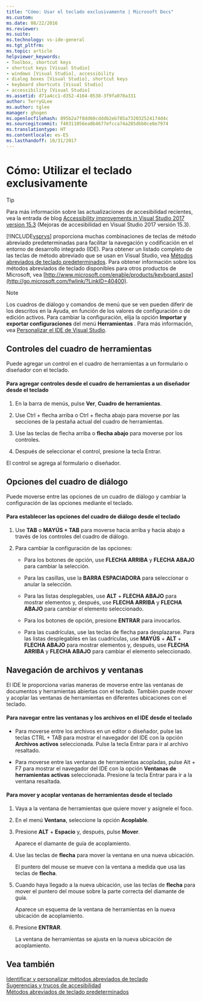 ```yaml
---
title: "Cómo: Usar el teclado exclusivamente | Microsoft Docs"
ms.custom: 
ms.date: 08/22/2016
ms.reviewer: 
ms.suite: 
ms.technology: vs-ide-general
ms.tgt_pltfrm: 
ms.topic: article
helpviewer_keywords:
- Toolbox, shortcut keys
- shortcut keys [Visual Studio]
- windows [Visual Studio], accessibility
- dialog boxes [Visual Studio], shortcut keys
- keyboard shortcuts [Visual Studio]
- accessibility [Visual Studio]
ms.assetid: d71a4cc1-d352-4164-8538-3f9fa070a331
author: TerryGLee
ms.author: tglee
manager: ghogen
ms.openlocfilehash: 895b2a7f8dd60cdddb2eb785a732032524174d4c
ms.sourcegitcommit: f40311056ea0b4677efcca74a285dbb0ce0e7974
ms.translationtype: HT
ms.contentlocale: es-ES
ms.lasthandoff: 10/31/2017
---
```

# <a name="how-to-use-the-keyboard-exclusively"></a>Cómo: Utilizar el teclado exclusivamente
> [!TIP]
> Para más información sobre las actualizaciones de accesibilidad recientes, vea la entrada de blog [Accessibility improvements in Visual Studio 2017 version 15.3](https://blogs.msdn.microsoft.com/visualstudio/2017/08/14/accessibility-improvements-in-visual-studio-2017-version-15-3/) (Mejoras de accesibilidad en Visual Studio 2017 versión 15.3).

[!INCLUDE[vsprvs](../../code-quality/includes/vsprvs_md.md)] proporciona muchas combinaciones de teclas de método abreviado predeterminadas para facilitar la navegación y codificación en el entorno de desarrollo integrado (IDE). Para obtener un listado completo de las teclas de método abreviado que se usan en Visual Studio, vea [Métodos abreviados de teclado predeterminados](../../ide/default-keyboard-shortcuts-in-visual-studio.md). Para obtener información sobre los métodos abreviados de teclado disponibles para otros productos de Microsoft, vea [http://www.microsoft.com/enable/products/keyboard.aspx](http://go.microsoft.com/fwlink/?LinkID=40400).  

> [!NOTE]
>  Los cuadros de diálogo y comandos de menú que se ven pueden diferir de los descritos en la Ayuda, en función de los valores de configuración o de edición activos. Para cambiar la configuración, elija la opción **Importar y exportar configuraciones** del menú **Herramientas** . Para más información, vea [Personalizar el IDE de Visual Studio](../../ide/personalizing-the-visual-studio-ide.md).  

## <a name="toolbox-controls"></a>Controles del cuadro de herramientas  
 Puede agregar un control en el cuadro de herramientas a un formulario o diseñador con el teclado.  

#### <a name="to-add-controls-from-the-toolbox-to-a-designer-from-the-keyboard"></a>Para agregar controles desde el cuadro de herramientas a un diseñador desde el teclado  

1.  En la barra de menús, pulse **Ver**, **Cuadro de herramientas**.  

2.  Use Ctrl + flecha arriba o Ctrl + flecha abajo para moverse por las secciones de la pestaña actual del cuadro de herramientas.  

3.  Use las teclas de flecha arriba o **flecha abajo** para moverse por los controles.  

4.  Después de seleccionar el control, presione la tecla Entrar.  

 El control se agrega al formulario o diseñador.  

## <a name="dialog-box-options"></a>Opciones del cuadro de diálogo  
 Puede moverse entre las opciones de un cuadro de diálogo y cambiar la configuración de las opciones mediante el teclado.  

#### <a name="to-set-dialog-box-options-from-the-keyboard"></a>Para establecer las opciones del cuadro de diálogo desde el teclado  

1.  Use **TAB** o **MAYÚS + TAB** para moverse hacia arriba y hacia abajo a través de los controles del cuadro de diálogo.  

2.  Para cambiar la configuración de las opciones:  

    -   Para los botones de opción, use **FLECHA ARRIBA** y **FLECHA ABAJO** para cambiar la selección.  

    -   Para las casillas, use la **BARRA ESPACIADORA** para seleccionar o anular la selección.  

    -   Para las listas desplegables, use **ALT** + **FLECHA ABAJO** para mostrar elementos y, después, use **FLECHA ARRIBA** y **FLECHA ABAJO** para cambiar el elemento seleccionado.  

    -   Para los botones de opción, presione **ENTRAR** para invocarlos.  

    -   Para las cuadrículas, use las teclas de flecha para desplazarse. Para las listas desplegables en las cuadrículas, use **MAYÚS** + **ALT** + **FLECHA ABAJO** para mostrar elementos y, después, use **FLECHA ARRIBA** y **FLECHA ABAJO** para cambiar el elemento seleccionado.  

## <a name="window-and-file-navigation"></a>Navegación de archivos y ventanas  
 El IDE le proporciona varias maneras de moverse entre las ventanas de documentos y herramientas abiertas con el teclado. También puede mover y acoplar las ventanas de herramientas en diferentes ubicaciones con el teclado.  

#### <a name="to-navigate-among-windows-and-files-in-the-ide-from-the-keyboard"></a>Para navegar entre las ventanas y los archivos en el IDE desde el teclado  

-   Para moverse entre los archivos en un editor o diseñador, pulse las teclas CTRL + TAB para mostrar el navegador del IDE con la opción **Archivos activos** seleccionada. Pulse la tecla Entrar para ir al archivo resaltado.  

-   Para moverse entre las ventanas de herramientas acopladas, pulse Alt + F7 para mostrar el navegador del IDE con la opción **Ventanas de herramientas activas** seleccionada. Presione la tecla Entrar para ir a la ventana resaltada.  

#### <a name="to-move-and-dock-tool-windows-from-the-keyboard"></a>Para mover y acoplar ventanas de herramientas desde el teclado  

1.  Vaya a la ventana de herramientas que quiere mover y asígnele el foco.  

2.  En el menú **Ventana**, seleccione la opción **Acoplable**.  

3.  Presione **ALT** + **Espacio** y, después, pulse **Mover**.  

     Aparece el diamante de guía de acoplamiento.  

4.  Use las teclas de **flecha** para mover la ventana en una nueva ubicación.  

     El puntero del mouse se mueve con la ventana a medida que usa las teclas de **flecha**.  

5.  Cuando haya llegado a la nueva ubicación, use las teclas de **flecha** para mover el puntero del mouse sobre la parte correcta del diamante de guía.  

     Aparece un esquema de la ventana de herramientas en la nueva ubicación de acoplamiento.  

6.  Presione **ENTRAR**.  

     La ventana de herramientas se ajusta en la nueva ubicación de acoplamiento.  

## <a name="see-also"></a>Vea también  
 [Identificar y personalizar métodos abreviados de teclado](../../ide/identifying-and-customizing-keyboard-shortcuts-in-visual-studio.md)   
 [Sugerencias y trucos de accesibilidad](../../ide/reference/accessibility-tips-and-tricks.md)   
 [Métodos abreviados de teclado predeterminados](../../ide/default-keyboard-shortcuts-in-visual-studio.md)
